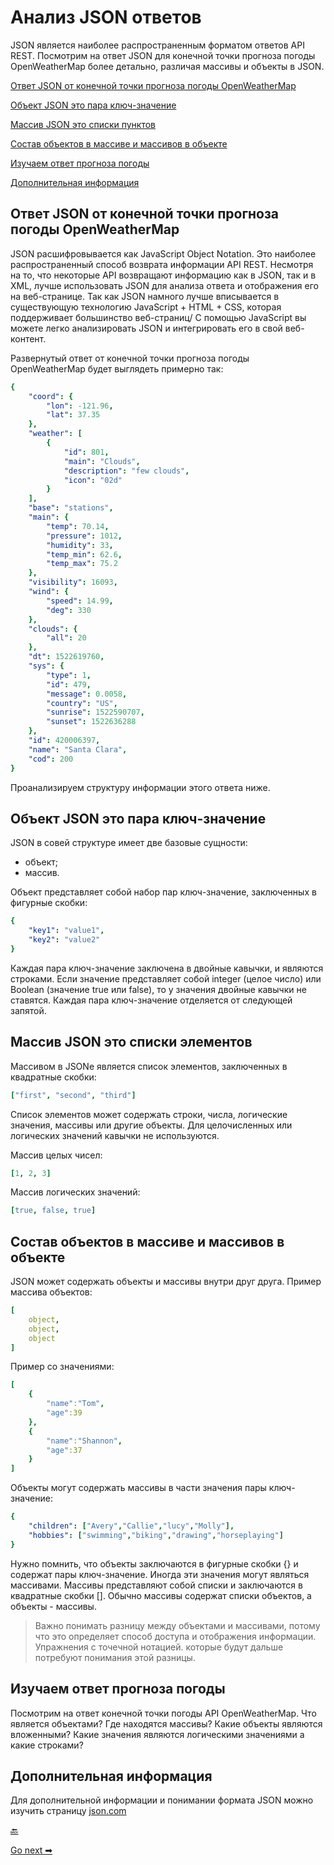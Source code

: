 # Анализ JSON ответов

JSON является наиболее распространенным форматом ответов API REST. Посмотрим на ответ JSON для конечной точки прогноза погоды OpenWeatherMap более детально, различая массивы и объекты в JSON.

[Ответ JSON от конечной точки прогноза погоды OpenWeatherMap](#responce)

[Объект JSON это пара ключ-значение](#objects)

[Массив JSON это списки пунктов](#arrays)

[Состав объектов в массиве и массивов в объекте](#mix)

[Изучаем ответ прогноза погоды](#examine)

[Дополнительная информация](#more)

<a name="responce"></a>
## Ответ JSON от конечной точки прогноза погоды OpenWeatherMap

JSON расшифровывается как JavaScript Object Notation. Это наиболее распространенный способ возврата информации API REST. Несмотря на то, что некоторые API возвращают информацию как в JSON, так и в XML, лучше использовать JSON для анализа ответа и отображения его на веб-странице. Так как JSON намного лучше вписывается в существующую технологию JavaScript + HTML + CSS, которая поддерживает большинство веб-страниц/ С помощью JavaScript вы можете легко анализировать JSON и интегрировать его в свой веб-контент.

Развернутый ответ от конечной точки прогноза погоды OpenWeatherMap будет выглядеть примерно так:

```yaml
{
    "coord": {
        "lon": -121.96,
        "lat": 37.35
    },
    "weather": [
        {
            "id": 801,
            "main": "Clouds",
            "description": "few clouds",
            "icon": "02d"
        }
    ],
    "base": "stations",
    "main": {
        "temp": 70.14,
        "pressure": 1012,
        "humidity": 33,
        "temp_min": 62.6,
        "temp_max": 75.2
    },
    "visibility": 16093,
    "wind": {
        "speed": 14.99,
        "deg": 330
    },
    "clouds": {
        "all": 20
    },
    "dt": 1522619760,
    "sys": {
        "type": 1,
        "id": 479,
        "message": 0.0058,
        "country": "US",
        "sunrise": 1522590707,
        "sunset": 1522636288
    },
    "id": 420006397,
    "name": "Santa Clara",
    "cod": 200
}
```

Проанализируем структуру информации этого ответа ниже.

<a name="objects"></a>
## Объект JSON это пара ключ-значение

JSON в совей структуре имеет две базовые сущности:

- объект;
- массив.

Объект представляет собой набор пар ключ-значение, заключенных в фигурные скобки:

```yaml
{
    "key1": "value1",
    "key2": "value2"
}
```

Каждая пара ключ-значение заключена в двойные кавычки, и  являются строками. Если значение представляет собой integer (целое число) или Boolean (значение true или false), то у значения двойные кавычки не ставятся. Каждая пара ключ-значение отделяется от следующей запятой.

<a name="arrays"></a>
## Массив JSON это списки элементов

Массивом в JSONe является список элементов, заключенных в квадратные скобки:

```yaml
["first", "second", "third"]
```
Список элементов может содержать строки, числа, логические значения, массивы или другие объекты. Для целочисленных или логических значений кавычки не используются.

Массив целых чисел:

```yaml
[1, 2, 3]
```

Массив логических значений:

```yaml
[true, false, true]     
```

<a name="mix"></a>
## Состав объектов в массиве и массивов в объекте

JSON может содержать объекты и массивы внутри друг друга. Пример массива объектов:

```yaml
[
    object,
    object,
    object
]
```

Пример со значениями:

```yaml
[  
    {  
        "name":"Tom",
        "age":39
    },
    {  
        "name":"Shannon",
        "age":37
    }
]
```

Объекты могут содержать массивы в части значения пары ключ-значение:

```yaml
{
    "children": ["Avery","Callie","lucy","Molly"],
    "hobbies": ["swimming","biking","drawing","horseplaying"]
}
```

Нужно помнить, что объекты заключаются в фигурные скобки {} и содержат пары ключ-значение. Иногда эти значения могут являться массивами. Массивы представляют собой списки и заключаются в квадратные скобки []. Обычно массивы содержат списки объектов, а объекты - массивы.    

> Важно понимать разницу между объектами и массивами, потому что это определяет способ доступа и отображения информации. Упражнения с точечной нотацией. которые будут дальше потребуют понимания этой разницы.

<a name="examine"></a>
## Изучаем ответ прогноза погоды

Посмотрим на ответ конечной точки погоды API OpenWeatherMap. Что является объектами? Где находятся массивы? Какие объекты являются вложенными? Какие значения являются логическими значениями а какие строками?

<a name="more"></a>
## Дополнительная информация

Для дополнительной информации и понимании формата JSON можно изучить страницу [json.com](http://json.com/)

[🔙](use-methods-with-curl.md)

[Go next ➡](inspect-json.md)
